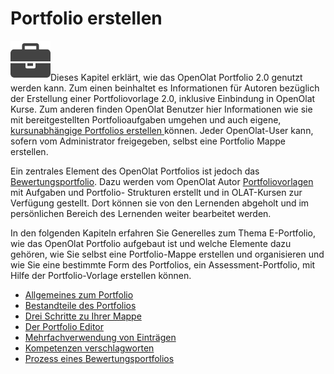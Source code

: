 # Portfolio erstellen

![](assets/portfolio_434343_64.png)Dieses
Kapitel erklärt, wie das OpenOlat Portfolio 2.0 genutzt werden kann. Zum einen
beinhaltet es Informationen für Autoren bezüglich der Erstellung einer
Portfoliovorlage 2.0, inklusive Einbindung in OpenOlat Kurse. Zum anderen
finden OpenOlat Benutzer hier Informationen wie sie mit bereitgestellten
Portfolioaufgaben umgehen und auch eigene, [kursunabhängige Portfolios
erstellen ](Drei+Schritte+zu+Ihrer+Mappe.html)können. Jeder OpenOlat-User
kann, sofern vom Administrator freigegeben, selbst eine Portfolio Mappe
erstellen.

Ein zentrales Element des OpenOlat Portfolios ist jedoch das
[Bewertungsportfolio](Prozess+eines+Bewertungsportfolios.html). Dazu werden
vom OpenOlat Autor [Portfoliovorlagen
](Portfoliovorlage%EF%B9%95+Erstellung.html)mit Aufgaben und Portfolio-
Strukturen erstellt und in OLAT-Kursen zur Verfügung gestellt. Dort können sie
von den Lernenden abgeholt und im persönlichen Bereich des Lernenden weiter
bearbeitet werden.

In den folgenden Kapiteln erfahren Sie Generelles zum Thema E-Portfolio, wie
das OpenOlat Portfolio aufgebaut ist und welche Elemente dazu gehören, wie Sie
selbst eine Portfolio-Mappe erstellen und organisieren und wie Sie eine
bestimmte Form des Portfolios, ein Assessment-Portfolio, mit Hilfe der
Portfolio-Vorlage erstellen können.  

  * [Allgemeines zum Portfolio](Allgemeines+zum+Portfolio.html)
  * [Bestandteile des Portfolios](Bestandteile+des+Portfolios.html)
  * [Drei Schritte zu Ihrer Mappe](Drei+Schritte+zu+Ihrer+Mappe.html)
  * [Der Portfolio Editor](Der+Portfolio+Editor.html)
  * [Mehrfachverwendung von Einträgen](../../pages/viewpage.action%EF%B9%96pageId=108593178.html)
  * [Kompetenzen verschlagworten](Kompetenzen+verschlagworten.html)
  * [Prozess eines Bewertungsportfolios](Prozess+eines+Bewertungsportfolios.html)

  

  

